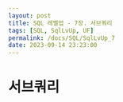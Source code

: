 ```yaml
---
layout: post
title: SQL 레벨업 - 7장. 서브쿼리
tags: [SQL, SqlLvUp, UF]
permalink: /docs/SQL/SqlLvUp_7
date: 2023-09-14 23:23:00
---
```

# 서브쿼리